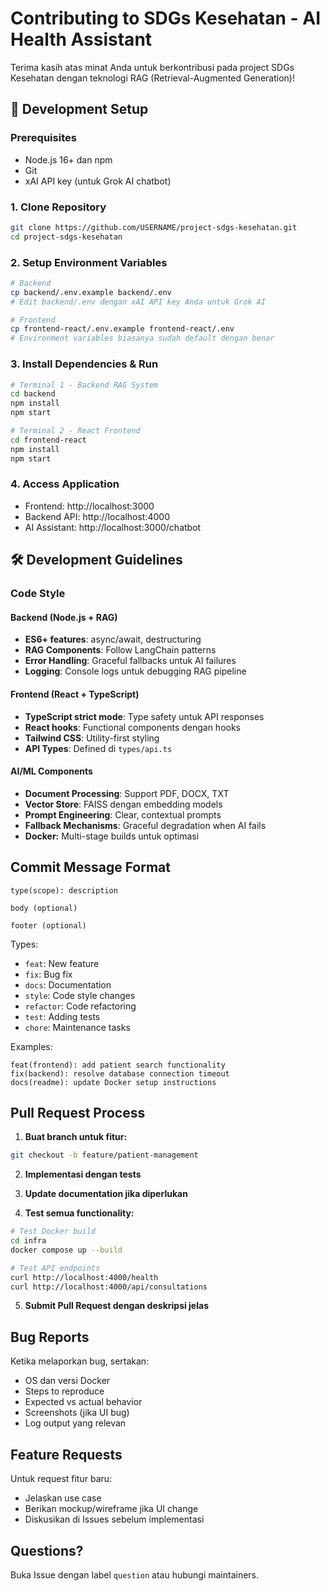 # Contributing to SDGs Kesehatan - AI Health Assistant

Terima kasih atas minat Anda untuk berkontribusi pada project SDGs Kesehatan dengan teknologi RAG (Retrieval-Augmented Generation)!

## 🚀 Development Setup

### Prerequisites

- Node.js 16+ dan npm
- Git
- xAI API key (untuk Grok AI chatbot)

### 1. Clone Repository

```bash
git clone https://github.com/USERNAME/project-sdgs-kesehatan.git
cd project-sdgs-kesehatan
```

### 2. Setup Environment Variables

```bash
# Backend
cp backend/.env.example backend/.env
# Edit backend/.env dengan xAI API key Anda untuk Grok AI

# Frontend
cp frontend-react/.env.example frontend-react/.env
# Environment variables biasanya sudah default dengan benar
```

### 3. Install Dependencies & Run

```bash
# Terminal 1 - Backend RAG System
cd backend
npm install
npm start

# Terminal 2 - React Frontend
cd frontend-react
npm install
npm start
```

### 4. Access Application

- Frontend: http://localhost:3000
- Backend API: http://localhost:4000
- AI Assistant: http://localhost:3000/chatbot

## 🛠 Development Guidelines

### Code Style

#### Backend (Node.js + RAG)

- **ES6+ features**: async/await, destructuring
- **RAG Components**: Follow LangChain patterns
- **Error Handling**: Graceful fallbacks untuk AI failures
- **Logging**: Console logs untuk debugging RAG pipeline

#### Frontend (React + TypeScript)

- **TypeScript strict mode**: Type safety untuk API responses
- **React hooks**: Functional components dengan hooks
- **Tailwind CSS**: Utility-first styling
- **API Types**: Defined di `types/api.ts`

#### AI/ML Components

- **Document Processing**: Support PDF, DOCX, TXT
- **Vector Store**: FAISS dengan embedding models
- **Prompt Engineering**: Clear, contextual prompts
- **Fallback Mechanisms**: Graceful degradation when AI fails
- **Docker:** Multi-stage builds untuk optimasi

## Commit Message Format

```
type(scope): description

body (optional)

footer (optional)
```

Types:

- `feat`: New feature
- `fix`: Bug fix
- `docs`: Documentation
- `style`: Code style changes
- `refactor`: Code refactoring
- `test`: Adding tests
- `chore`: Maintenance tasks

Examples:

```
feat(frontend): add patient search functionality
fix(backend): resolve database connection timeout
docs(readme): update Docker setup instructions
```

## Pull Request Process

1. **Buat branch untuk fitur:**

```bash
git checkout -b feature/patient-management
```

2. **Implementasi dengan tests**

3. **Update documentation jika diperlukan**

4. **Test semua functionality:**

```bash
# Test Docker build
cd infra
docker compose up --build

# Test API endpoints
curl http://localhost:4000/health
curl http://localhost:4000/api/consultations
```

5. **Submit Pull Request dengan deskripsi jelas**

## Bug Reports

Ketika melaporkan bug, sertakan:

- OS dan versi Docker
- Steps to reproduce
- Expected vs actual behavior
- Screenshots (jika UI bug)
- Log output yang relevan

## Feature Requests

Untuk request fitur baru:

- Jelaskan use case
- Berikan mockup/wireframe jika UI change
- Diskusikan di Issues sebelum implementasi

## Questions?

Buka Issue dengan label `question` atau hubungi maintainers.
